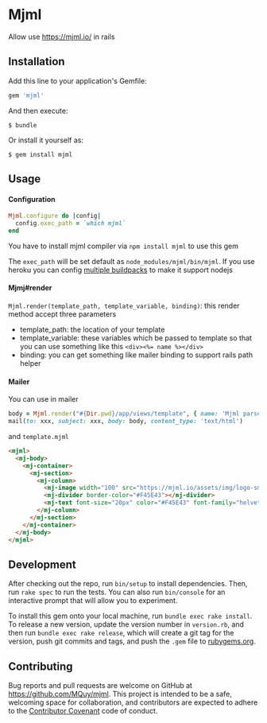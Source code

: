 # Mjml

Allow use https://mjml.io/ in rails

## Installation

Add this line to your application's Gemfile:

```ruby
gem 'mjml'
```

And then execute:

    $ bundle

Or install it yourself as:

    $ gem install mjml

## Usage

#### Configuration

```ruby
Mjml.configure do |config|
  config.exec_path = `which mjml`
end
```

You have to install mjml compiler via `npm install mjml` to use this gem

The `exec_path` will be set default as `node_modules/mjml/bin/mjml`. If you use heroku you can config [multiple buildpacks](https://devcenter.heroku.com/articles/using-multiple-buildpacks-for-an-app) to make it support nodejs

#### Mjmj#render

`Mjml.render(template_path, template_variable, binding)`: this render method accept three parameters
+ template_path: the location of your template
+ template_variable: these variables which be passed to template so that you can use something like this `<div><%= name %></div>`
+ binding: you can get something like mailer binding to support rails path helper

#### Mailer

You can use in mailer

```ruby
body = Mjml.render("#{Dir.pwd}/app/views/template", { name: 'Mjml parser' }) # => template.mjml
mail(to: xxx, subject: xxx, body: body, content_type: 'text/html')
```

and `template.mjml`
```html
<mjml>
  <mj-body>
    <mj-container>
      <mj-section>
        <mj-column>
          <mj-image width="100" src="https://mjml.io/assets/img/logo-small.png"></mj-image>
          <mj-divider border-color="#F45E43"></mj-divider>
          <mj-text font-size="20px" color="#F45E43" font-family="helvetica">Hello <%= name %></mj-text>
        </mj-column>
      </mj-section>
    </mj-container>
  </mj-body>
</mjml>
```

## Development

After checking out the repo, run `bin/setup` to install dependencies. Then, run `rake spec` to run the tests. You can also run `bin/console` for an interactive prompt that will allow you to experiment.

To install this gem onto your local machine, run `bundle exec rake install`. To release a new version, update the version number in `version.rb`, and then run `bundle exec rake release`, which will create a git tag for the version, push git commits and tags, and push the `.gem` file to [rubygems.org](https://rubygems.org).

## Contributing

Bug reports and pull requests are welcome on GitHub at https://github.com/MQuy/mjml. This project is intended to be a safe, welcoming space for collaboration, and contributors are expected to adhere to the [Contributor Covenant](http://contributor-covenant.org) code of conduct.
